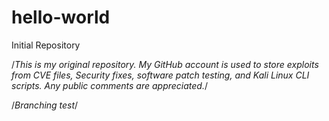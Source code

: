 # hello-world
Initial Repository 

/*This is my original repository. My GitHub account is used to store exploits from CVE files, Security fixes,
software patch testing, and Kali Linux CLI scripts. Any public comments are appreciated.*/

/*Branching test*/




